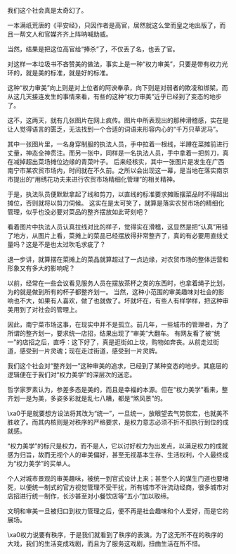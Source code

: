 我们这个社会真是太奇幻了。

一本满纸荒唐的《平安经》，只因作者是高官，居然就这么堂而皇之地出版了，而且一帮文人和官媒齐齐上阵呐喊助威。

当然，结果是把这位高官给“捧杀”了，不仅丢了名，也丢了官。

对这样一本垃圾书不吝赞美的做法，事实上是一种“权力审美”，只要是带有权力光环的，就是美的标准，就是好的标准。

这种“权力审美”向上则是对上位者的阿谀奉承，向下则是对弱者的欺凌和绑架。而从这几天接连发生的事情来看，有些的这种“权力审美”近乎已经到了变态的地步了。

这不，这两天，就有几张图片在网上疯传。图片中所表现出的那种滑稽感，实在是让人觉得语言的匮乏，无法找到一个合适的词语来形容内心的“千万只草泥马”。

其中一张图片里，一名身穿制服的执法人员，手中拉着一根线，半蹲在菜摊前进行丈量，神态全神贯注。而另一张中，同样是一名执法人员，手中拿着一把剪刀，真在减掉超出菜场摊位边缘的青菜叶子。 后来经核实，其中一张图片是发生在广西南宁市某农贸市场内，时间就在不久前。之所以会出现这一幕，是当地在落实南京市提出的“用绣花功夫来进行农贸市场精细化管理”的相关精神。

于是，执法队员便默默拿起了线和剪刀，以直线的标准要求摊贩摆菜品时不得超出摊位，否则就将以剪刀伺候。 这实在是太可笑了，就算是落实农贸市场的精细化管理，似乎也没必要对菜品的整齐摆放如此苛刻吧？

看着图片中执法人员认真拉线对比的样子，觉得实在滑稽，这显然是把“认真”用错了地方，从图片上看，菜摊上的菜品已经摆放得非常整齐了，真的有必要用直线丈量吗？这是不是也太过吹毛求疵了？

退一步讲，就算摆在菜摊上的菜品就算超过了一点边缘，对农贸市场的整体运营和形象又有多大的影响呢？

以前，经常在一些会议看见服务人员在摆放茶杯之类的东西时，也拿着绳子比划，为的就是做到所有的杯子都整齐划一。 当然，这种小范围的审美趣味对社会的影响也不大，如果有人喜欢，做了也就做了。坏就坏在，有些人有样学样，把这种审美用到了对社会的管理上。

因此，南宁菜市场这事，在现实中并不是孤立。前几年，一些城市的管理者，为了所谓的整齐划一，要求统一店招，结果出现了“审美”大翻车。 有网友看了被“统一”的店招之后，直呼：这下好了，真是逛街如上坟，购物如奔丧。从前走过街道，感受到一片灵魂；现在走过街道，感受到一片灵牌。

我们这个社会对“整齐划一”这种审美的追求，已经到了某种变态的地步。其底层的逻辑便在于我们对“权力美学”的深层次的迷恋。

哲学家罗素认为，参差多态是美的，而且是幸福的本源。但在“权力美学”看来，整齐划一是为美，多姿多彩就是乱七八糟，都是“煞风景”的。

\xa0于是就要想方设法将其改为“统一”，一旦统一，放眼望去气势恢宏，也就美不胜收了。而其内核则是对秩序的严格要求，是权力意志必须不折不扣执行到位的成就感。

“权力美学”的标尺是权力，而不是人，它以讨好权力为出发点，以满足权力的成就感为归旨，故而无视个人的审美偏好，甚至无视基本生存、生活权利，个人最终成为“权力美学”的买单人。

个人对城市景观的审美趣味，被统一到官式设计上来；甚至个人的谋生门道也要堵死，以便统一制式的官方视觉管理不受干扰，所有城市不许流动经商，很多城市对店招进行统一制作，长沙甚至对小餐饮店等“五小”加以取缔。

文明和审美一旦被归口到权力管理之后，便不再是社会趣味和个人爱好，而是它的展场。

\xa0权力说要有秩序，于是我们就看到了秩序的表演。为了这无所不在的秩序的大戏，我们的生活变成戏剧，而且为了服务这戏剧，扭曲生活在所不惜。


